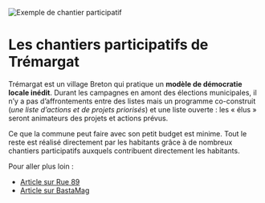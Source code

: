 ![Exemple de chantier participatif](http://www.territoires-hautement-citoyens.fr/wp-content/uploads/2015/02/ChantierParticipatif-1030x689.jpg)

# Les chantiers participatifs de Trémargat

Trémargat est un village Breton qui pratique un **modèle de démocratie locale inédit**.
Durant les campagnes en amont des élections municipales, il n’y a pas d’affrontements entre des listes mais un programme co-construit (*une liste d’actions et de projets priorisés*) et une liste ouverte : les « élus » seront animateurs des projets et actions prévus.

Ce que la commune peut faire avec son petit budget est minime. Tout le reste est réalisé directement par les habitants grâce à de nombreux chantiers participatifs auxquels contribuent directement les habitants.

Pour aller plus loin :
* [Article sur Rue 89](http://rue89.nouvelobs.com/2014/03/16/cest-trou-perdu-bretagne-allez-avoir-envie-dy-vivre-250685) 
* [Article sur BastaMag](http://www.bastamag.net/Reportage-Tremargat)